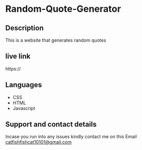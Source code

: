 # Random-Quote-Generator

## Description

This is a website that generates random quotes

## live link

https://

##  Languages 
* CSS
* HTML 
* Javascript

## Support and contact details

Incase you run into any issues kindly contact me on this Email catfishfishcat10101@gmail.com
